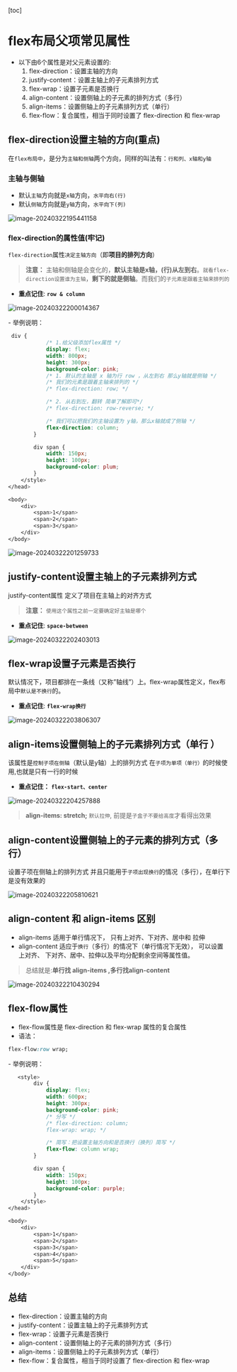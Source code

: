 [toc]



# flex布局父项常见属性





* 以下由6个属性是对父元素设置的:
  1. flex-direction：设置主轴的方向
  2. justify-content：设置主轴上的子元素排列方式
  3. flex-wrap：设置子元素是否换行 
  4. align-content：设置侧轴上的子元素的排列方式（多行）
  5. align-items：设置侧轴上的子元素排列方式（单行）
  6. flex-flow：复合属性，相当于同时设置了 flex-direction 和 flex-wrap







## flex-direction设置主轴的方向(重点)

在`flex布局中`，是分为`主轴和侧轴`两个方向，同样的叫法有：`行和列、x轴和y轴`



### 主轴与侧轴

* 默认`主轴`方向就是`x轴`方向，`水平向右(行)`
* 默认`侧轴`方向就是`y轴`方向，`水平向下(列)`

![image-20240322195441158](http://images.newstar.net.cn/sally-imgsimage-20240322195441158.png) 



### flex-direction的属性值(牢记)

`flex-direction`属性`决定主轴方向`（即**项目的排列方向**）

> **注意：** 主轴和侧轴是会变化的，**默认主轴是x轴，(行)从左到右**。`就看flex-direction设置谁为主轴`，**剩下的就是侧轴**。而我们的`子元素是跟着主轴来排列的`



* **重点记住**:  **`row & column`**

![image-20240322200014367](http://images.newstar.net.cn/sally-imgsimage-20240322200014367.png) 



\- 举例说明：

```css
 div {
            /* 1.给父级添加flex属性 */
            display: flex;
            width: 800px;
            height: 300px;
            background-color: pink;
            /* 1. 默认的主轴是 x 轴为行 row ，从左到右 那么y轴就是侧轴 */
            /* 我们的元素是跟着主轴来排列的 */
            /* flex-direction: row; */

            /* 2. 从右到左，翻转 简单了解即可*/
            /* flex-direction: row-reverse; */

            /* 我们可以把我们的主轴设置为 y轴，那么x轴就成了侧轴 */
            flex-direction: column;
        }

        div span {
            width: 150px;
            height: 100px;
            background-color: plum;
        }
    </style>
</head>

<body>
    <div>
        <span>1</span>
        <span>2</span>
        <span>3</span>
    </div>
</body>
```

![image-20240322201259733](http://images.newstar.net.cn/sally-imgsimage-20240322201259733.png) 





## justify-content设置主轴上的子元素排列方式

justify-content属性 定义了项目在主轴上的对齐方式

> **注意：** `使用这个属性之前一定要确定好主轴是哪个`





* **重点记住**: **`space-between`**

![image-20240322202403013](http://images.newstar.net.cn/sally-imgsimage-20240322202403013.png)  





##  flex-wrap设置子元素是否换行

默认情况下，项目都排在一条线（又称”轴线”）上。flex-wrap属性定义，flex布局中`默认是不换行`的。 



* **重点记住**: **`flex-wrap换行`**

![image-20240322203806307](http://images.newstar.net.cn/sally-imgsimage-20240322203806307.png) 





## align-items设置侧轴上的子元素排列方式（单行 ）

该属性是`控制子项在侧轴`（默认是y轴）上的排列方式 在`子项为单项（单行）`的时候使用,也就是只有一行的时候



* **重点记住：** **`flex-start、center`**

![image-20240322204257888](http://images.newstar.net.cn/sally-imgsimage-20240322204257888.png)  

> **align-items: stretch;** `默认拉伸`, 前提是`子盒子不要给高度`才看得出效果







## align-content设置侧轴上的子元素的排列方式（多行）

设置子项在侧轴上的排列方式 并且只能用于`子项出现换行`的情况（多行），在单行下是没有效果的

![image-20240322205810621](http://images.newstar.net.cn/sally-imgsimage-20240322205810621.png) 





## align-content 和 align-items 区别

* align-items 适用于单行情况下， 只有上对齐、下对齐、居中和 拉伸
* align-content 适应于`换行`（多行）的情况下（单行情况下无效）， 可以设置 上对齐、 下对齐、居中、拉伸以及平均分配剩余空间等属性值。

> 总结就是:**单行找 align-items ,多行找align-content**



![image-20240322210430294](http://images.newstar.net.cn/sally-imgsimage-20240322210430294.png) 





## flex-flow属性

* flex-flow属性是 flex-direction 和 flex-wrap 属性的复合属性
* 语法：

```css
flex-flow:row wrap;
```



\- 举例说明：

```css
   <style>
        div {
            display: flex;
            width: 600px;
            height: 300px;
            background-color: pink;
            /* 分写 */
            /* flex-direction: column;
            flex-wrap: wrap; */

            /* 简写：把设置主轴方向和是否换行（换列）简写 */
            flex-flow: column wrap;
        }

        div span {
            width: 150px;
            height: 100px;
            background-color: purple;
        }
    </style>
</head>

<body>
    <div>
        <span>1</span>
        <span>2</span>
        <span>3</span>
        <span>4</span>
        <span>5</span>
    </div>
</body>
```







## 总结

* flex-direction：设置主轴的方向
* justify-content：设置主轴上的子元素排列方式
* flex-wrap：设置子元素是否换行 
* align-content：设置侧轴上的子元素的排列方式（多行）
* align-items：设置侧轴上的子元素排列方式（单行）
* flex-flow：复合属性，相当于同时设置了 flex-direction 和 flex-wrap

